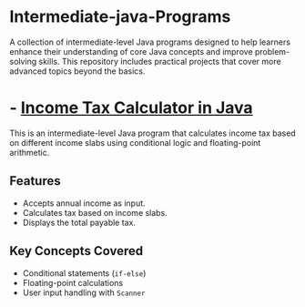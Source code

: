 # Intermediate-java-Programs
A collection of intermediate-level Java programs designed to help learners enhance their understanding of core Java concepts and improve problem-solving skills. This repository includes practical projects that cover more advanced topics beyond the basics. <br/>

# **- [Income Tax Calculator in Java](IncomeTaxCalculator.java)**

This is an intermediate-level Java program that calculates income tax based on different income slabs using conditional logic and floating-point arithmetic.

## **Features**
- Accepts annual income as input.
- Calculates tax based on income slabs.
- Displays the total payable tax.

## **Key Concepts Covered**
- Conditional statements (`if-else`)
- Floating-point calculations
- User input handling with `Scanner`

